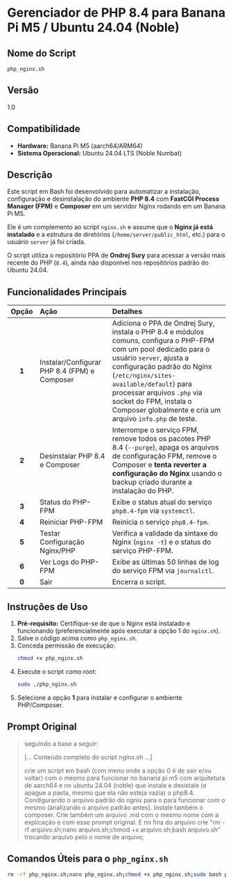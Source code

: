 # Gerenciador de PHP 8.4 para Banana Pi M5 / Ubuntu 24.04 (Noble)

## Nome do Script
`php_nginx.sh`

## Versão
1.0

## Compatibilidade
* **Hardware:** Banana Pi M5 (aarch64/ARM64)
* **Sistema Operacional:** Ubuntu 24.04 LTS (Noble Numbat)

## Descrição
Este script em Bash foi desenvolvido para automatizar a instalação, configuração e desinstalação do ambiente **PHP 8.4** com **FastCGI Process Manager (FPM)** e **Composer** em um servidor Nginx rodando em um Banana Pi M5.

Ele é um complemento ao script `nginx.sh` e assume que o **Nginx já está instalado** e a estrutura de diretórios (`/home/server/public_html`, etc.) para o usuário `server` já foi criada.

O script utiliza o repositório PPA de **Ondrej Sury** para acessar a versão mais recente do PHP (`8.4`), ainda não disponível nos repositórios padrão do Ubuntu 24.04.

## Funcionalidades Principais

| Opção | Ação | Detalhes |
| :---: | :--- | :--- |
| **1** | Instalar/Configurar PHP 8.4 (FPM) e Composer | Adiciona o PPA de Ondrej Sury, instala o PHP 8.4 e módulos comuns, configura o PHP-FPM com um pool dedicado para o usuário `server`, ajusta a configuração padrão do Nginx (`/etc/nginx/sites-available/default`) para processar arquivos `.php` via socket do FPM, instala o Composer globalmente e cria um arquivo `info.php` de teste. |
| **2** | Desinstalar PHP 8.4 e Composer | Interrompe o serviço FPM, remove todos os pacotes PHP 8.4 (`--purge`), apaga os arquivos de configuração FPM, remove o Composer e **tenta reverter a configuração do Nginx** usando o backup criado durante a instalação do PHP. |
| **3** | Status do PHP-FPM | Exibe o status atual do serviço `php8.4-fpm` via `systemctl`. |
| **4** | Reiniciar PHP-FPM | Reinicia o serviço `php8.4-fpm`. |
| **5** | Testar Configuração Nginx/PHP | Verifica a validade da sintaxe do Nginx (`nginx -t`) e o status do serviço PHP-FPM. |
| **6** | Ver Logs do PHP-FPM | Exibe as últimas 50 linhas de log do serviço FPM via `journalctl`. |
| **0** | Sair | Encerra o script. |

## Instruções de Uso

1.  **Pré-requisito:** Certifique-se de que o Nginx está instalado e funcionando (preferencialmente após executar a opção 1 do `nginx.sh`).
2.  Salve o código acima como `php_nginx.sh`.
3.  Conceda permissão de execução:
    ```bash
    chmod +x php_nginx.sh
    ```
4.  Execute o script como root:
    ```bash
    sudo ./php_nginx.sh
    ```
5.  Selecione a opção **1** para instalar e configurar o ambiente PHP/Composer.

## Prompt Original

> seguindo a base a seguir:
> 
> \[... Conteúdo completo do script nginx.sh ...\]
> 
> crie um script em bash (com menu onde a opção 0 é de sair e/ou voltar) com o mesmo para funcionar no banana pi m5 com arquitetura de aarch64 e no ubuntu 24.04 (noble) que instale e desistale (e apague a pasta, mesmo que ela não esteja vazia) o php8.4. Condigurando o arquivo padrão do ngnix para o para funcionar com o mesmo (analizando o arquivo padrão antes). Instale também o composer. Crie também um arquivo .md com o mesmo nome com a explicação e com esse prompt original. E no fina do arquivo crie "rm -rf arquivo.sh;nano arquivo.sh;chmod +x arquivo.sh;bash arquivo.sh" trocando arquivo pelo o nome de arquivo;

## Comandos Úteis para o `php_nginx.sh`

```bash
rm -rf php_nginx.sh;nano php_nginx.sh;chmod +x php_nginx.sh;sudo bash php_nginx.sh